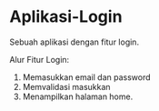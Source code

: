 # Aplikasi-Login
Sebuah aplikasi dengan fitur login.

Alur Fitur Login:
1. Memasukkan email dan password
2. Memvalidasi masukkan
3. Menampilkan halaman home.
